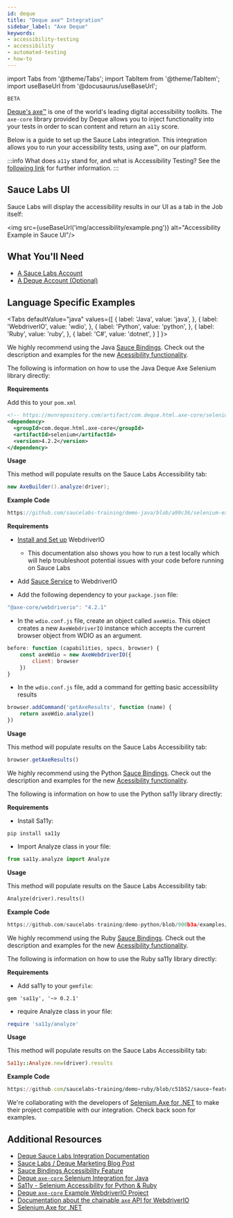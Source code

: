 ```yaml
---
id: deque
title: "Deque axe™ Integration"
sidebar_label: "Axe Deque"
keywords:
- accessibility-testing
- accessibility
- automated-testing
- how-to
---
```


import Tabs from '@theme/Tabs';
import TabItem from '@theme/TabItem';
import useBaseUrl from '@docusaurus/useBaseUrl';

<p><small><span class="highlight beta">BETA</span></small></p>

[Deque's axe™](https://www.deque.com/axe/) is one of the world's leading digital accessibility toolkits. The `axe-core` library provided by Deque allows you to inject functionality into your tests in order to scan content and return an `a11y` score. 

Below is a guide to set up the Sauce Labs integration. This integration allows you to run your accessibility tests, using axe™, on our platform.

:::info What does `a11y` stand for, and what is Accessibility Testing?
See the [following link](https://www.deque.com/web-accessibility-beginners-guide/#what-is-a11y) for further information.
:::

## Sauce Labs UI

Sauce Labs will display the accessibility results in our UI as a tab in the Job itself:

<img src={useBaseUrl('img/accessibility/example.png')} alt="Accessibility Example in Sauce UI"/>

## What You'll Need
* [A Sauce Labs Account](https://saucelabs.com/sign-up)
* [A Deque Account (Optional)](https://axe.deque.com/plans)

## Language Specific Examples

<Tabs
defaultValue="java"
values={[
{ label: 'Java', value: 'java', },
{ label: 'WebdriverIO', value: 'wdio', },
{ label: 'Python', value: 'python', },
{ label: 'Ruby', value: 'ruby', },
{ label: 'C#', value: 'dotnet', }
]
}>

<TabItem value="java">

We highly recommend using the Java [Sauce Bindings](https://opensource.saucelabs.com/sauce_bindings/).
Check out the description and examples for the new [Acessibility functionality](https://opensource.saucelabs.com/sauce_bindings/docs/accessibility).

The following is information on how to use the Java Deque Axe Selenium library directly:

__Requirements__

Add this to your `pom.xml`

```xml
<!-- https://mvnrepository.com/artifact/com.deque.html.axe-core/selenium -->
<dependency>
  <groupId>com.deque.html.axe-core</groupId>
  <artifactId>selenium</artifactId>
  <version>4.2.2</version>
</dependency>
```

__Usage__

This method will populate results on the Sauce Labs Accessibility tab:
```java
new AxeBuilder().analyze(driver);
```

__Example Code__

```java reference
https://github.com/saucelabs-training/demo-java/blob/a99c36/selenium-examples/src/test/java/com/saucedemo/accessibility/DequeAxeExampleTest.java
```


</TabItem>
<TabItem value="wdio">
 
__Requirements__

* [Install and Set up](https://webdriver.io/docs/gettingstarted/) WebdriverIO
  * This documentation also shows you how to run a test locally which will help troubleshoot potential issues with your code before running on Sauce Labs

* Add [Sauce Service](https://webdriver.io/docs/sauce-service) to WebdriverIO

* Add the following dependency to your `package.json` file:

```js
"@axe-core/webdriverio": "4.2.1"
```

* In the `wdio.conf.js` file, create an object called `axeWdio`.
  This object creates a new `AxeWebdriverIO` instance which accepts the current browser object from WDIO as an argument.

```js
before: function (capabilities, specs, browser) {
    const axeWdio = new AxeWebdriverIO({
        client: browser
    })
}
```

* In the `wdio.conf.js` file, add a command for getting basic accessibility results

```js
browser.addCommand('getAxeResults', function (name) {
    return axeWdio.analyze()
})
```


__Usage__

This method will populate results on the Sauce Labs Accessibility tab:
```js
browser.getAxeResults()
```


</TabItem>
<TabItem value="python">

We highly recommend using the Python [Sauce Bindings](https://opensource.saucelabs.com/sauce_bindings/).
Check out the description and examples for the new [Acessibility functionality](https://opensource.saucelabs.com/sauce_bindings/docs/accessibility).

The following is information on how to use the Python sa11y library directly:

__Requirements__

* Install Sa11y:
```shell
pip install sa11y
```

* Import Analyze class in your file:
```python
from sa11y.analyze import Analyze
```

__Usage__

This method will populate results on the Sauce Labs Accessibility tab:
```python
Analyze(driver).results()
```

__Example Code__

```python reference
https://github.com/saucelabs-training/demo-python/blob/900b3a/examples/accessibility/test_sa11y.py
```

</TabItem>
<TabItem value="ruby">

We highly recommend using the Ruby [Sauce Bindings](https://opensource.saucelabs.com/sauce_bindings/). 
Check out the description and examples for the new [Acessibility functionality](https://opensource.saucelabs.com/sauce_bindings/docs/accessibility).

The following is information on how to use the Ruby sa11y library directly:

__Requirements__

* Add sa11y to your `gemfile`:
```shell
gem 'sa11y', '~> 0.2.1'
```

* require Analyze class in your file:
```ruby
require 'sa11y/analyze'
```

__Usage__

This method will populate results on the Sauce Labs Accessibility tab:

```ruby
Sa11y::Analyze.new(driver).results
```

__Example Code__

```ruby reference
https://github.com/saucelabs-training/demo-ruby/blob/c51b52/sauce-features/accessibility/spec/sa11y_spec.rb
```

</TabItem>
<TabItem value="dotnet">

We're collaborating with the developers of [Selenium.Axe for .NET](https://github.com/TroyWalshProf/SeleniumAxeDotnet/)
to make their project compatible with our integration. Check back soon for examples.

</TabItem>
</Tabs>


## Additional Resources
* [Deque Sauce Labs Integration Documentation](https://www.deque.com/saucelabs/get-started/)
* [Sauce Labs / Deque Marketing Blog Post](https://saucelabs.com/news/sauce-labs-and-deque-systems-join-forces-to-help-enterprises-ensure-digital-accessibility)
* [Sauce Bindings Accessibility Feature](https://opensource.saucelabs.com/sauce_bindings/docs/accessibility)
* [Deque `axe-core` Selenium Integration for Java](https://github.com/dequelabs/axe-core-maven-html)
* [Sa11y - Selenium Accessibility for Python & Ruby](https://github.com/saucelabs/sa11y)
* [Deque `axe-core` Example WebdriverIO Project](https://github.com/dequelabs/axe-core-npm/tree/develop/packages/webdriverio)
* [Documentation about the chainable `axe` API for WebdriverIO](https://www.npmjs.com/package/@axe-core/webdriverio)
* [Selenium.Axe for .NET](https://github.com/TroyWalshProf/SeleniumAxeDotnet/)
